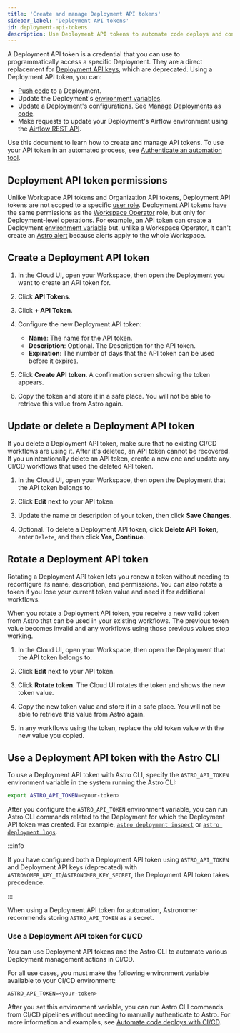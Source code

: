 ```yaml
---
title: 'Create and manage Deployment API tokens'
sidebar_label: 'Deployment API tokens'
id: deployment-api-tokens
description: Use Deployment API tokens to automate code deploys and configuration changes to a Deployment.
---
```


A Deployment API token is a credential that you can use to programmatically access a specific Deployment. They are a direct replacement for [Deployment API keys](api-keys.md), which are deprecated. Using a Deployment API token, you can:

- [Push code](deploy-code.md) to a Deployment.
- Update the Deployment's [environment variables](environment-variables.md).
- Update a Deployment's configurations. See [Manage Deployments as code](manage-deployments-as-code.md).
- Make requests to update your Deployment's Airflow environment using the [Airflow REST API](airflow-api.md).

Use this document to learn how to create and manage API tokens. To use your API token in an automated process, see [Authenticate an automation tool](automation-authentication.md).

## Deployment API token permissions

Unlike Workspace API tokens and Organization API tokens, Deployment API tokens are not scoped to a specific [user role](user-permissions.md). Deployment API tokens have the same permissions as the [Workspace Operator](user-permissions.md#workspace-roles) role, but only for Deployment-level operations. For example, an API token can create a Deployment [environment variable](environment-variables.md) but, unlike a Workspace Operator, it can't create an [Astro alert](alerts.md) because alerts apply to the whole Workspace.

## Create a Deployment API token

1. In the Cloud UI, open your Workspace, then open the Deployment you want to create an API token for.

2. Click **API Tokens**.

3. Click **+ API Token**.

4. Configure the new Deployment API token:

    - **Name**: The name for the API token.
    - **Description**: Optional. The Description for the API token.
    - **Expiration**: The number of days that the API token can be used before it expires.

5. Click **Create API token**. A confirmation screen showing the token appears.

6. Copy the token and store it in a safe place. You will not be able to retrieve this value from Astro again.

## Update or delete a Deployment API token

If you delete a Deployment API token, make sure that no existing CI/CD workflows are using it. After it's deleted, an API token cannot be recovered. If you unintentionally delete an API token, create a new one and update any CI/CD workflows that used the deleted API token.

1. In the Cloud UI, open your Workspace, then open the Deployment that the API token belongs to.

2. Click **Edit** next to your API token.

3. Update the name or description of your token, then click **Save Changes**.

4. Optional. To delete a Deployment API token, click **Delete API Token**, enter `Delete`, and then click **Yes, Continue**.

## Rotate a Deployment API token

Rotating a Deployment API token lets you renew a token without needing to reconfigure its name, description, and permissions. You can also rotate a token if you lose your current token value and need it for additional workflows.

When you rotate a Deployment API token, you receive a new valid token from Astro that can be used in your existing workflows. The previous token value becomes invalid and any workflows using those previous values stop working.

1. In the Cloud UI, open your Workspace, then open the Deployment that the API token belongs to.

2. Click **Edit** next to your API token.

3. Click **Rotate token**. The Cloud UI rotates the token and shows the new token value.

4. Copy the new token value and store it in a safe place. You will not be able to retrieve this value from Astro again.

5. In any workflows using the token, replace the old token value with the new value you copied.

## Use a Deployment API token with the Astro CLI

To use a Deployment API token with Astro CLI, specify the `ASTRO_API_TOKEN` environment variable in the system running the Astro CLI:

```sh
export ASTRO_API_TOKEN=<your-token>
```

After you configure the `ASTRO_API_TOKEN` environment variable, you can run Astro CLI commands related to the Deployment for which the Deployment API token was created. For example, [`astro deployment inspect`](cli/astro-deployment-inspect.md) or [`astro deployment logs`](cli/astro-deployment-logs.md).

:::info

If you have configured both a Deployment API token using `ASTRO_API_TOKEN` and Deployment API keys (deprecated) with `ASTRONOMER_KEY_ID`/`ASTRONOMER_KEY_SECRET`, the Deployment API token takes precedence.

:::

When using a Deployment API token for automation, Astronomer recommends storing `ASTRO_API_TOKEN` as a secret.

### Use a Deployment API token for CI/CD

You can use Deployment API tokens and the Astro CLI to automate various Deployment management actions in CI/CD.

For all use cases, you must make the following environment variable available to your CI/CD environment:

```text
ASTRO_API_TOKEN=<your-token>
```

After you set this environment variable, you can run Astro CLI commands from CI/CD pipelines without needing to manually authenticate to Astro. For more information and examples, see [Automate code deploys with CI/CD](set-up-ci-cd.md).
